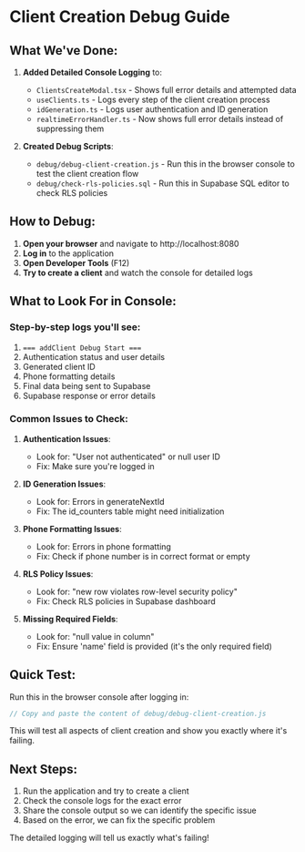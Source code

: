 # Client Creation Debug Guide

## What We've Done:

1. **Added Detailed Console Logging** to:
   - `ClientsCreateModal.tsx` - Shows full error details and attempted data
   - `useClients.ts` - Logs every step of the client creation process
   - `idGeneration.ts` - Logs user authentication and ID generation
   - `realtimeErrorHandler.ts` - Now shows full error details instead of suppressing them

2. **Created Debug Scripts**:
   - `debug/debug-client-creation.js` - Run this in the browser console to test the client creation flow
   - `debug/check-rls-policies.sql` - Run this in Supabase SQL editor to check RLS policies

## How to Debug:

1. **Open your browser** and navigate to http://localhost:8080
2. **Log in** to the application
3. **Open Developer Tools** (F12)
4. **Try to create a client** and watch the console for detailed logs

## What to Look For in Console:

### Step-by-step logs you'll see:
1. `=== addClient Debug Start ===`
2. Authentication status and user details
3. Generated client ID
4. Phone formatting details
5. Final data being sent to Supabase
6. Supabase response or error details

### Common Issues to Check:

1. **Authentication Issues**:
   - Look for: "User not authenticated" or null user ID
   - Fix: Make sure you're logged in

2. **ID Generation Issues**:
   - Look for: Errors in generateNextId
   - Fix: The id_counters table might need initialization

3. **Phone Formatting Issues**:
   - Look for: Errors in phone formatting
   - Fix: Check if phone number is in correct format or empty

4. **RLS Policy Issues**:
   - Look for: "new row violates row-level security policy"
   - Fix: Check RLS policies in Supabase dashboard

5. **Missing Required Fields**:
   - Look for: "null value in column"
   - Fix: Ensure 'name' field is provided (it's the only required field)

## Quick Test:

Run this in the browser console after logging in:
```javascript
// Copy and paste the content of debug/debug-client-creation.js
```

This will test all aspects of client creation and show you exactly where it's failing.

## Next Steps:

1. Run the application and try to create a client
2. Check the console logs for the exact error
3. Share the console output so we can identify the specific issue
4. Based on the error, we can fix the specific problem

The detailed logging will tell us exactly what's failing!

